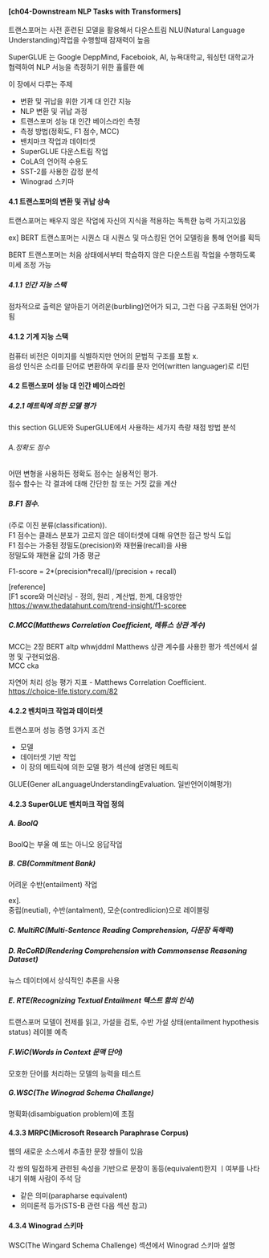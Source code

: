 #### [ch04-Downstream NLP Tasks with Transformers]



트랜스포머는 사전 훈련된 모델을 활용해서 다운스트림 NLU(Natural Language Understanding)작업을 수행할때 
잠재력이 높음


SuperGLUE 는 Google DeppMind, Faceboiok, AI, 뉴욕대학교, 워싱턴 대학교가 협력하여 
NLP 서능을 측정하기 위한 휼률한 예


이 장에서 다루는 주제    

- 변환 및 귀납을 위한 기계 대 인간 지능
- NLP 변환 및 귀납 과정
- 트랜스포머 성능 대 인간 베이스라인 측정
- 측정 방법(정확도, F1 점수, MCC)
- 밴치마크 작업과 데이터셋
- SuperGLUE 다운스트림 작업
- CoLA의 언어적 수용도
- SST-2를 사용한 감정 분석
- Winograd 스키마
  




#### 4.1 트랜스포머의 변환 및 귀납 상속    
트랜스포머는 배우지 않은 작업에 자신의 지식을 적용하는 독특한 능력 가지고있음

ex]
BERT 트랜스포머는 시퀀스 대 시퀀스 및 마스킹된 언어 모델링을 통해 언어를 획득

BERT 트랜스포머는 처음 상태에서부터 학습하지 않은 다운스트림 작업을 수행하도록 미세 조정 가능



##### 4.1.1 인간 지능 스택
점차적으로 출력은 알아듣기 어려운(burbling)언어가 되고, 그런 다음 구조화된 언어가 됨




#### 4.1.2 기계 지능 스택    
컴퓨터 비전은 이미지를 식별하지만 언어의 문법적 구조를 포함 x.    
음성 인식은 소리를 단어로 변환하여 우리를 문자 언어(written languager)로 리턴



#### 4.2 트랜스포머 성능 대 인간 베이스라인    



##### 4.2.1 메트릭에 의한 모델 평가

this section  GLUE와 SuperGLUE에서 사용하는 세가지 측량 채점 방법 분석


###### A.정확도 점수   
어떤 변형을 사용하든 정확도 점수는 실용적인 평가.    
점수 함수는 각 결과에 대해 간단한 참 또는 거짓 값을 계산



##### B.F1 점수.   
(주로 이진 분류(classification)).    
F1 점수는 클래스 분포가 고르지 않은 데이터셋에 대해 유연한 접근 방식 도입    
F1 점수는 가중된 정밀도(precision)와 재현율(recall)을 사용    
정밀도와 재현율 값의 가중 평균


F1-score = 2*(precision*recall)/(precision + recall)


[reference]   
[F1 score와 머신러닝 - 정의, 원리 , 계산법, 한계, 대응방안   
https://www.thedatahunt.com/trend-insight/f1-scoree    


##### C.MCC(Matthews Correlation Coefficient, 메튜스 상관 계수)    
MCC는 2장 BERT altp whwjddml Matthews 상관 계수를 사용한 평가 섹션에서 설명 및 구현되었음.   
MCC cka





자연어 처리 성능 평가 지표 - Matthews Correlation Coefficient.   
https://choice-life.tistory.com/82



#### 4.2.2 벤치마크 작업과 데이터셋

트랜스포머 성능 증명 3가지 조건
- 모델
- 데이터셋 기반 작업
- 이 장의 메트릭에 의한 모델 평가 섹션에 설명된 메트릭





GLUE(Gener alLanguageUnderstandingEvaluation. 일반언어이해평가)





#### 4.2.3 SuperGLUE 벤치마크 작업 정의

##### A. BoolQ
BoolQ는 부울 예 또는 아니오 응답작업



##### B. CB(Commitment Bank)
어려운 수반(entailment) 작업


ex].  
중립(neutial), 수반(antalment), 모순(contredlicion)으로 레이블링 



##### C. MultiRC(Multi-Sentence Reading Comprehension, 다문장 독해력)



##### D. ReCoRD(Rendering Comprehension with Commonsense Reasoning Dataset)

뉴스 데이터에서 상식적인 추론을 사용



##### E. RTE(Recognizing Textual Entailment 텍스트 함의 인식)
트랜스포머 모델이 전제를 읽고, 가설을 검토, 수반 가설 상태(entailment hypothesis status) 레이블 예측



##### F.WiC(Words in Context 문맥 단어)
모호한 단어를 처리하는 모델의 능력을 테스트

##### G.WSC(The Winograd Schema Challange)
명획화(disambiguation problem)에 초점





#### 4.3.3 MRPC(Microsoft Research Paraphrase Corpus)
웹의 새로운 소스에서 추출한 문장 쌍들이 있음

각 쌍의 밀접하게 관련된 속성을 기반으로 문장이 동등(equivalent)한지 ㅣ여부를 나타내기 위해 사람이 주석 담

- 같은 의미(parapharse equivalent)
- 의미론적 등가(STS-B 관련 다음 섹션 참고)
  



#### 4.3.4 Winograd 스키마
WSC(The Wingard Schema Challenge) 섹션에서 Winograd 스키마 설명